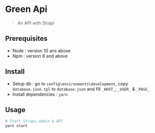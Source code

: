# Green Api

> An API with Strapi

## Prerequisites

* Node : version 10 ans above
* Npm : version 6 and above

## Install

* Setup db : go to `config\environments\development`, copy `database.json.tpl` to `database.json` and fill `_HOST_`, `_USER_` & `_PASS_`
* Install dependencies : `yarn`

## Usage

``` bash
# Start Strapi admin & API
yarn start
```
